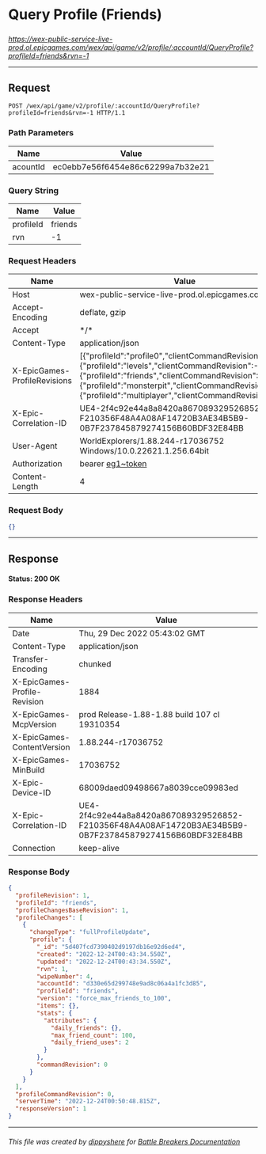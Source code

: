 # Query Profile (Friends)

#####

*https://wex-public-service-live-prod.ol.epicgames.com/wex/api/game/v2/profile/:accountId/QueryProfile?profileId=friends&rvn=-1*

___

## Request

```http
POST /wex/api/game/v2/profile/:accountId/QueryProfile?profileId=friends&rvn=-1 HTTP/1.1
```

### Path Parameters

| Name     | Value                             |
|----------|-----------------------------------|
| acountId | ec0ebb7e56f6454e86c62299a7b32e21  |

### Query String

| Name      | Value   |
|-----------|---------|
| profileId | friends |
| rvn       | -1      |

### Request Headers

| Name                         | Value                                                                                                                                                                                                                                                                   |
|------------------------------|-------------------------------------------------------------------------------------------------------------------------------------------------------------------------------------------------------------------------------------------------------------------------|
| Host                         | wex-public-service-live-prod.ol.epicgames.com                                                                                                                                                                                                                           |
| Accept-Encoding              | deflate, gzip                                                                                                                                                                                                                                                           |
| Accept                       | \*/\*                                                                                                                                                                                                                                                                   |
| Content-Type                 | application/json                                                                                                                                                                                                                                                        |
| X-EpicGames-ProfileRevisions | [{"profileId":"profile0","clientCommandRevision":-1},{"profileId":"levels","clientCommandRevision":-1},{"profileId":"friends","clientCommandRevision":-1},{"profileId":"monsterpit","clientCommandRevision":-1},{"profileId":"multiplayer","clientCommandRevision":-1}] |
| X-Epic-Correlation-ID        | UE4-2f4c92e44a8a8420a867089329526852-F210356F48A4A08AF14720B3AE34B5B9-0B7F237845879274156B60BDF32E84BB                                                                                                                                                                  |
| User-Agent                   | WorldExplorers/1.88.244-r17036752 Windows/10.0.22621.1.256.64bit                                                                                                                                                                                                        |
| Authorization                | bearer [eg1~token](https://github.com/dippyshere/battle-breakers-documentation/blob/master/docs/common/tokens/eg1.md)                                                                                                                                                   |
| Content-Length               | 4                                                                                                                                                                                                                                                                       |

### Request Body

```json
{}
```

___

## Response

#### Status: 200 OK

### Response Headers

| Name                         | Value                                                                                                  |
|------------------------------|--------------------------------------------------------------------------------------------------------|
| Date                         | Thu, 29 Dec 2022 05:43:02 GMT                                                                          |
| Content-Type                 | application/json                                                                                       |
| Transfer-Encoding            | chunked                                                                                                |
| X-EpicGames-Profile-Revision | 1884                                                                                                   |
| X-EpicGames-McpVersion       | prod Release-1.88-1.88 build 107 cl 19310354                                                           |
| X-EpicGames-ContentVersion   | 1.88.244-r17036752                                                                                     |
| X-EpicGames-MinBuild         | 17036752                                                                                               |
| X-Epic-Device-ID             | 68009daed09498667a8039cce09983ed                                                                       |
| X-Epic-Correlation-ID        | UE4-2f4c92e44a8a8420a867089329526852-F210356F48A4A08AF14720B3AE34B5B9-0B7F237845879274156B60BDF32E84BB |
| Connection                   | keep-alive                                                                                             |

### Response Body

```json
{
  "profileRevision": 1,
  "profileId": "friends",
  "profileChangesBaseRevision": 1,
  "profileChanges": [
    {
      "changeType": "fullProfileUpdate",
      "profile": {
        "_id": "5d407fcd7390402d9197db16e92d6ed4",
        "created": "2022-12-24T00:43:34.550Z",
        "updated": "2022-12-24T00:43:34.550Z",
        "rvn": 1,
        "wipeNumber": 4,
        "accountId": "d330e65d299748e9ad8c06a4a1fc3d85",
        "profileId": "friends",
        "version": "force_max_friends_to_100",
        "items": {},
        "stats": {
          "attributes": {
            "daily_friends": {},
            "max_friend_count": 100,
            "daily_friend_uses": 2
          }
        },
        "commandRevision": 0
      }
    }
  ],
  "profileCommandRevision": 0,
  "serverTime": "2022-12-24T00:50:48.815Z",
  "responseVersion": 1
}
```

___

###### This file was created by [dippyshere](https://github.com/dippyshere) for [Battle Breakers Documentation](https://github.com/dippyshere/battle-breakers-documentation)
